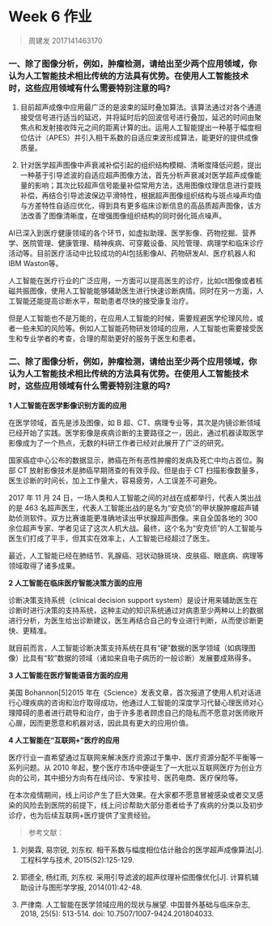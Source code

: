 # Week 6 作业

>   周建发 2017141463170

### 一、除了图像分析，例如，肿瘤检测，请给出至少两个应用领域，你认为人工智能技术相比传统的方法具有优势。在使用人工智能技术时，这些应用领域有什么需要特别注意的吗?

1.  目前超声成像中应用最广泛的是波束的延时叠加算法。该算法通过对各个通道接受信号进行适当的延迟，并将延时后的回波信号进行叠加，延迟的时间由聚焦点和发射接收阵元之间的距离计算的出。运用人工智能提出一种基于幅度相位估计（APES）并引入相干系数的自适应束波形成算法，能更好的提供成像质量。

2.  针对医学超声图像中声衰减补偿引起的组织结构模糊、清晰度降低问题，提出一种基于引导滤波的自适应超声图像方法，首先分析声衰减对医学超声成像能量的影响；其次比较超声信号能量补偿常用方法，选用图像纹理信息进行耍贱补偿，再结合引导滤波保边平滑特性，根据超声图像组织结构与斑点噪声均值与方差特性自适应优化，得到具有更多临床诊断信息的高品质超声图像，该方法改善了图像清晰度，在增强图像组织结构的同时弱化斑点噪声。

 AI已深入到医疗健康领域的各个环节，如虚拟助理、医学影像、药物挖掘、营养学、医院管理、健康管理、精神疾病、可穿戴设备、风险管理、病理学和临床诊疗活动等。目前医疗活动中比较成功的AI包括影像AI、药物研发AI、医疗机器人和IBM Waston等。

人工智能在医疗行业的广泛应用，一方面可以提高医生的诊疗，比如ct图像或者核磁共振图像，使用人工智能能够辅助医生进行快速诊断病情。同时在另一方面，人工智能还能提高诊断水平，帮助患者尽快的接受康复治疗。

但是人工智能也不是万能的，在应用人工智能的时候，需要规避医学伦理风险，或者一些未知的风险等。例如人工智能药物研发领域的应用，人工智能也需要接受医生和专业学者的考查，合理的帮助更好的服务于医生和患者。



### 二、除了图像分析，例如，肿瘤检测，请给出至少两个应用领域，你认为人工智能技术相比传统的方法具有优势。在使用人工智能技术时，这些应用领域有什么需要特别注意的吗?

**1 人工智能在医学影像识别方面的应用**

在医学领域，首先是涉及图像，如 B 超、CT、病理专业等，其次是内镜诊断领域已经开始了实践。医学影像是疾病诊断的主要路径之一，因此，通过机器读取医学影像成为了一个热点，无数的科研工作者已经对此展开了广泛的研究。

国家癌症中心公布的数据显示，肺癌在所有恶性肿瘤的发病及死亡中均占首位。胸部 CT 放射影像技术是肺癌早期筛查的有效手段。但是由于 CT 扫描影像数量多，医生诊断的时间长，加上工作量大，容易疲劳，人工误差不可避免。

2017 年 11 月 24 日，一场人类和人工智能之间的对战在成都举行，代表人类出战的是 463 名超声医生，代表人工智能出战的是名为“安克侦”的甲状腺肿瘤超声辅助侦测软件。双方比赛谁能更准确地读出甲状腺超声图像。来自全国各地的 300 余位超声专家、学者见证了这次人机大战。最终，这个名为“安克侦”的人工智能与医生们打成了平手，但其实在效率上，人工智能已经超过了医生。

最近，人工智能已经在肺结节、乳腺癌、冠状动脉斑块、皮肤癌、眼底病、病理等领域取得了诸多成果。

**2 人工智能在临床医疗智能决策方面的应用**

诊断决策支持系统（clinical decision support system）是设计用来辅助医生在诊断时进行决策的支持系统，这种主动的知识系统通过对病患至少两种以上的数据进行分析，为医生给出诊断建议，医生再结合自己的专业进行判断，从而使诊断更快、更精准。

就目前而言，人工智能诊断决策支持系统在具有“硬”数据的医学领域（如病理图像）比具有“软”数据的领域（诸如来自电子病历的一般诊断）发展要成熟得多。

**3 人工智能在医疗智能语音方面的应用**

美国 Bohannon[5]2015 年在《Science》发表文章，首次报道了使用人机对话进行心理疾病的咨询和治疗取得成功，他通过人工智能的深度学习代替心理医师对心理障碍的患者进行疏导和治疗，由于许多患者顾虑自己的隐私而不愿意对医师敞开心扉，因而更愿意和机器对话，因此具有更大的应用价值。

**4 人工智能在“互联网+”医疗的应用**

医疗行业一直希望通过互联网来解决医疗资源过于集中、医疗资源分配不平衡等一系列问题。从 2010 年起，整个医疗市场中便诞生了一大批以互联网医疗为创业方向的公司，其中细分方向有在线问诊、专家挂号、医药电商、医疗保险等。

在本次疫情期间，线上问诊产生了巨大效果。在大家都不愿意冒被感染或者交叉感染的风险去到医院的前提下，线上问诊帮助大部分患者给予了疾病的分类以及初步诊疗，也为后续互联网+医疗提供了宝贵经验。

 

>   参考文献：

1.  刘昊霖, 易宗锐, 刘东权. 相干系数与幅度相位估计融合的医学超声成像算法[J]. 工程科学与技术, 2015(S2):125-129.

2. 郭德全, 杨红雨, 刘东权. 采用引导滤波的超声纹理补偿图像优化[J]. 计算机辅助设计与图形学学报, 2014(01):42-48.

3. 严律南. 人工智能在医学领域应用的现状与展望. 中国普外基础与临床杂志, 2018, 25(5): 513-514. doi: 10.7507/1007-9424.201804033.

